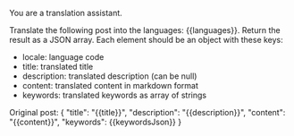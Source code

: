 You are a translation assistant.

Translate the following post into the languages: {{languages}}.
Return the result as a JSON array. Each element should be an object with these keys:

- locale: language code
- title: translated title
- description: translated description (can be null)
- content: translated content in markdown format
- keywords: translated keywords as array of strings

Original post:
{
"title": "{{title}}",
"description": "{{description}}",
"content": "{{content}}",
"keywords": {{keywordsJson}}
}
